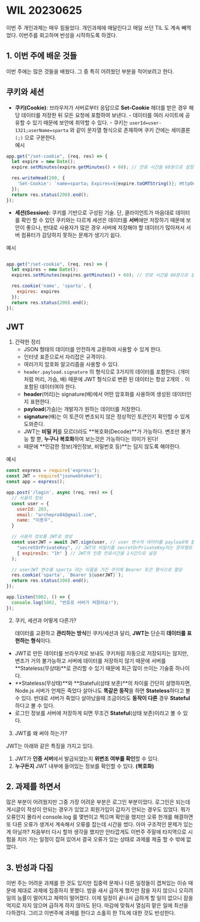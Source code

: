 # WIL 20230625

이번 주 개인과제는 매우 힘들었다. 개인과제에 매달린다고 매일 쓰던 TIL 도 계속 빼먹었다. 이번주를 회고하며 반성을 시작하도록 하겠다.

## 1. 이번 주에 배운 것들

 이번 주에는 많은 것들을 배웠다. 그 중 특히 어려웠던 부분을 적어보려고 한다.

 ## 쿠키와 세션


- **쿠키(Cookie)**: 브라우저가 서버로부터 응답으로 **Set-Cookie** 헤더를 받은 경우 해당 데이터를 저장한 뒤 모든 요청에 포함하여 보낸다.
        - 데이터를 여러 사이트에 공유할 수 있기 때문에 보안에 취약할 수 있다.
        - 쿠키는 `userId=user-1321;userName=sparta` 와 같이 문자열 형식으로 존재하며 쿠키 간에는 세미콜론`(;)` 으로 구분한다.
        <div>
        예시
```Javascript
app.get("/set-cookie", (req, res) => {
  let expire = new Date();
  expire.setMinutes(expire.getMinutes() + 60); // 만료 시간을 60분으로 설정합니다.

  res.writeHead(200, {
    'Set-Cookie': `name=sparta; Expires=${expire.toGMTString()}; HttpOnly; Path=/`,
  });
  return res.status(200).end();
});

```
 - **세션(Session):** 쿠키를 기반으로 구성된 기술. 단, 클라이언트가 마음대로 데이터를 확인 할 수 있던 쿠키와는 다르게 세션은 데이터를 **서버**에만 저장하기 때문에 보안이 좋으나, 반대로 사용자가 많은 경우 서버에 저장해야 할 데이터가 많아져서 서버 컴퓨터가 감당하지 못하는 문제가 생기기 쉽다.
<div>

예시

```javascript

app.get("/set-cookie", (req, res) => {
  let expires = new Date();
  expires.setMinutes(expires.getMinutes() + 60); // 만료 시간을 60분으로 설정합니다.

  res.cookie('name', 'sparta', {
    expires: expires
  });
  return res.status(200).end();
});
```

## JWT

1) 간략한 정리
    - JSON 형태의 데이터를 안전하게 교환하여 사용할 수 있게 한다.
    - 인터넷 표준으로서 자리잡은 규격이다.
    - 여러가지 암호화 알고리즘을 사용할 수 있다.
    - `header.payload.signature` 의 형식으로 3가지의 데이터를 포함한다. (개미처럼 머리, 가슴, 배)
    때문에 JWT 형식으로 변환 된 데이터는 항상 2개의 `.` 이 포함된 데이터여야 한다.
    - **header**(머리)는 signature(배)에서 어떤 암호화를 사용하여 생성된 데이터인지 표현한다.
    - **payload**(가슴)는 개발자가 원하는 데이터를 저장한다.
    - **signature**(배)는 이 토큰이 변조되지 않은 정상적인 토큰인지 확인할 수 있게 도와준다.
    - JWT는 **비밀 키**를 모르더라도 **복호화(Decode)**가 가능하다.
    변조만 불가능 할 뿐, **누구나 복호화**하여 보는것은 가능하다는 의미가 된다!
    - 때문에 **민감한 정보(개인정보, 비밀번호 등)**는 담지 않도록 해야한다.

예시
```javascript
const express = require('express');
const JWT = require("jsonwebtoken");
const app = express();

app.post('/login', async (req, res) => {
  // 사용자 정보
  const user = {
    userId: 203,
    email: "archepro84@gmail.com",
    name: "이용우",
  }

  // 사용자 정보를 JWT로 생성
  const userJWT = await JWT.sign(user, // user 변수의 데이터를 payload에 할당
    "secretOrPrivateKey", // JWT의 비밀키를 secretOrPrivateKey라는 문자열로 할당
    { expiresIn: "1h" } // JWT의 인증 만료시간을 1시간으로 설정
  );

  // userJWT 변수를 sparta 라는 이름을 가진 쿠키에 Bearer 토큰 형식으로 할당
  res.cookie('sparta', `Bearer ${userJWT}`);
  return res.status(200).end();
});

app.listen(5002, () => {
  console.log(5002, "번호로 서버가 켜졌어요!");
});
```
    
<div>

2) 쿠키, 세션과 어떻게 다른가?
    
    데이터를 교환하고 **관리하는 방식**인 쿠키/세션과 달리, **JWT는** 단순히 **데이터를 표현하는 형식**이다.
    
- JWT로 만든 데이터를 브라우저로 보내도 쿠키처럼 자동으로 저장되지는 않지만, 변조가 거의 불가능하고 서버에 데이터를 저장하지 않기 때문에 서버를 **Stateless(무상태)**로 관리할 수 있기 때문에 최근 많이 쓰이는 기술중 하나이다.
- **Stateless(무상태)**와 **Stateful(상태 보존)**의 차이를 간단히 설명하자면,
    Node.js 서버가 언제든 죽었다 살아나도 **똑같은 동작**을 하면 **Stateless**하다고 볼 수 있다.
    반대로 서버가 죽었다 살아났을때 조금이라도 **동작이 다른** 경우 **Stateful**하다고 볼 수 있다.
- 로그인 정보를 서버에 저장하게 되면 무조건 **Stateful**(상태 보존)이라고 볼 수 있다.
    
3) JWT를 왜 써야 하는가?
    
JWT는 아래와 같은 특징을 가지고 있다.
    
1. JWT가 **인증 서버**에서 발급되었는지 **위변조 여부를 확인**할 수 있다.
2. **누구든지** JWT 내부에 들어있는 정보를 확인할 수 있다. **(복호화)**

## 2. 과제를 하면서
많은 부분이 어려웠지만 그중 가장 어려운 부분은 로그인 부분이었다. 로그인은 되는데 게시글이 작성이 안되는 경우가 있었고 회원가입이 갑자기 안되는 경우도 있었다. 뭐가 오류인지 몰라서 console.log 를 몇번이고 찍으며 확인을 했지만 오류 한개를 해결하면 또 다른 오류가 생겨서 계속해서 오류를 잡는데 시간을 썼다. 아마 구조적인 문제가 있는게 아닐까? 처음부터 다시 할까 생각을 했지만 안타깝게도 이번주 주말에 타지역으로 시험을 치러 가는 일정이 잡혀 있어서 결국 오류가 있는 상태로 과제를 제출 할 수 밖에 없었다.


## 3. 반성과 다짐

이번 주는 어려운 과제를 한 것도 있지만 집중력 문제나 다른 일정들이 겹쳐있는 이슈 때문에 제대로 과제에 집중하지 못했다. 밤을 새서 급하게 했지만 잠을 자지 않으니 오히려 일의 능률이 떨어지고 체력이 떨어졌다. 이제 일정이 끝나서 급하게 할 일이 없으니 잠을 억지로 자지 않으며 급하게 하지 않아도 된다. 마감에 맞춰서 열심히 맡은 일에 최선을 다하겠다. 그리고 이번주에 과제를 한다고 소홀히 한 TIL에 대한 것도 반성한다.